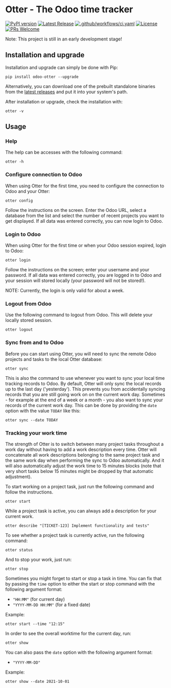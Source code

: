Otter - The Odoo time tracker
=============================

[![PyPI version](https://badge.fury.io/py/odoo-otter.svg)](https://badge.fury.io/py/odoo-otter)
[![Latest Release](https://img.shields.io/badge/release-latest-brightgreen)](https://github.com/pathob/odoo-otter/releases/latest)
[![.github/workflows/ci.yaml](https://github.com/pathob/odoo-otter/actions/workflows/ci.yaml/badge.svg?event=push)](https://github.com/pathob/odoo-otter/actions/workflows/ci.yaml)
[![License](https://img.shields.io/badge/License-Apache%202.0-blue.svg)](https://opensource.org/licenses/Apache-2.0)
[![PRs Welcome](https://img.shields.io/badge/PRs-welcome-brightgreen.svg?style=flat-square)](http://makeapullrequest.com)

Note: This project is still in an early development stage!

## Installation and upgrade

Installation and upgrade can simply be done with Pip:

```
pip install odoo-otter --upgrade
```

Alternatively, you can download one of the prebuilt standalone binaries from the [latest releases](https://github.com/pathob/odoo-otter/releases/latest) and put it into your system's path.

After installation or upgrade, check the installation with:

```
otter -v
```

## Usage

### Help

The help can be accesses with the following command:

```
otter -h
```

### Configure connection to Odoo

When using Otter for the first time, you need to configure the connection to Odoo and your Otter:

```
otter config
```

Follow the instructions on the screen.
Enter the Odoo URL, select a database from the list and select the number of recent projects you want to get displayed.
If all data was entered correctly, you can now login to Odoo.

### Login to Odoo

When using Otter for the first time or when your Odoo session expired, login to Odoo:

```
otter login
```

Follow the instructions on the screen; enter your username and your password.
If all data was entered correctly, you are logged in to Odoo and your session will stored locally (your password will not be stored!).

NOTE: Currently, the login is only valid for about a week.

### Logout from Odoo

Use the following command to logout from Odoo.
This will delete your locally stored session.

```
otter logout
```

### Sync from and to Odoo

Before you can start using Otter, you will need to sync the remote Odoo projects and tasks to the local Otter database:

```
otter sync
```

This is also the command to use whenever you want to sync your local time tracking records to Odoo.
By default, Otter will only sync the local records up to the last day ('yesterday').
This prevents you from accidentally syncing records that you are still going work on on the current work day.
Sometimes - for example at the end of a week or a month - you also want to sync your records of the current work day. This can be done by providing the `date` option with the value `TODAY` like this:

```
otter sync --date TODAY
```

### Tracking your work time

The strength of Otter is to switch between many project tasks throughout a work day without having to add a work description every time.
Otter will concatenate all work descriptions belonging to the same project task and the same work day when performing the sync to Odoo automatically.
And it will also automatically adjust the work time to 15 minutes blocks (note that very short tasks below 15 minutes might be dropped by that automatic adjustment).

To start working on a project task, just run the following command and follow the instructions.

```
otter start
```

While a project task is active, you can always add a description for your current work.

```
otter describe "[TICKET-123] Implement functionality and tests"
```

To see whether a project task is currently active, run the following command:

```
otter status
```

And to stop your work, just run:

```
otter stop
```

Sometimes you might forget to start or stop a task in time.
You can fix that by passing the `time` option to either the start or stop command with the following argument format:

* `"HH:MM"` (for current day)
* `"YYYY-MM-DD HH:MM"` (for a fixed date)

Example:

```
otter start --time "12:15"
```

In order to see the overall worktime for the current day, run:

```
otter show
```

You can also pass the `date` option with the following argument format:

* `"YYYY-MM-DD"`

Example:

```
otter show --date 2021-10-01
```
